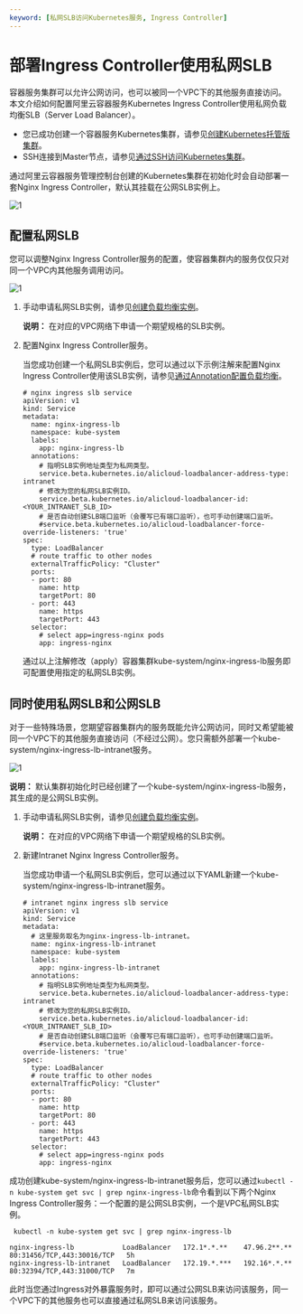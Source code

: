 ```yaml
---
keyword: [私网SLB访问Kubernetes服务, Ingress Controller]
---
```


# 部署Ingress Controller使用私网SLB

容器服务集群可以允许公网访问，也可以被同一个VPC下的其他服务直接访问。本文介绍如何配置阿里云容器服务Kubernetes Ingress Controller使用私网负载均衡SLB（Server Load Balancer）。

-   您已成功创建一个容器服务Kubernetes集群，请参见[创建Kubernetes托管版集群](/intl.zh-CN/Kubernetes集群用户指南/集群/创建集群/创建Kubernetes托管版集群.md)。
-   SSH连接到Master节点，请参见[通过SSH访问Kubernetes集群](/intl.zh-CN/Kubernetes集群用户指南/集群/连接集群/通过SSH访问Kubernetes集群.md)。

通过阿里云容器服务管理控制台创建的Kubernetes集群在初始化时会自动部署一套Nginx Ingress Controller，默认其挂载在公网SLB实例上。

![1](https://static-aliyun-doc.oss-accelerate.aliyuncs.com/assets/img/zh-CN/8063659951/p81310.png)

## 配置私网SLB

您可以调整Nginx Ingress Controller服务的配置，使容器集群内的服务仅仅只对同一个VPC内其他服务调用访问。

![1](https://static-aliyun-doc.oss-accelerate.aliyuncs.com/assets/img/zh-CN/8063659951/p81311.png)

1.  手动申请私网SLB实例，请参见[创建负载均衡实例](/intl.zh-CN/传统型负载均衡CLB/CLB用户指南/实例/创建负载均衡实例.md)。

    **说明：** 在对应的VPC网络下申请一个期望规格的SLB实例。

2.  配置Nginx Ingress Controller服务。

    当您成功创建一个私网SLB实例后，您可以通过以下示例注解来配置Nginx Ingress Controller使用该SLB实例，请参见[通过Annotation配置负载均衡](/intl.zh-CN/Kubernetes集群用户指南/网络/Service管理/通过Annotation配置负载均衡.md)。

    ```
    # nginx ingress slb service
    apiVersion: v1
    kind: Service
    metadata:
      name: nginx-ingress-lb
      namespace: kube-system
      labels:
        app: nginx-ingress-lb
      annotations:
        # 指明SLB实例地址类型为私网类型。
        service.beta.kubernetes.io/alicloud-loadbalancer-address-type: intranet
        # 修改为您的私网SLB实例ID。
        service.beta.kubernetes.io/alicloud-loadbalancer-id: <YOUR_INTRANET_SLB_ID>
        # 是否自动创建SLB端口监听（会覆写已有端口监听），也可手动创建端口监听。
        #service.beta.kubernetes.io/alicloud-loadbalancer-force-override-listeners: 'true'
    spec:
      type: LoadBalancer
      # route traffic to other nodes
      externalTrafficPolicy: "Cluster"
      ports:
      - port: 80
        name: http
        targetPort: 80
      - port: 443
        name: https
        targetPort: 443
      selector:
        # select app=ingress-nginx pods
        app: ingress-nginx
    ```

    通过以上注解修改（apply）容器集群kube-system/nginx-ingress-lb服务即可配置使用指定的私网SLB实例。


## 同时使用私网SLB和公网SLB

对于一些特殊场景，您期望容器集群内的服务既能允许公网访问，同时又希望能被同一个VPC下的其他服务直接访问（不经过公网）。您只需额外部署一个kube-system/nginx-ingress-lb-intranet服务。

![1](https://static-aliyun-doc.oss-accelerate.aliyuncs.com/assets/img/zh-CN/8063659951/p81334.png)

**说明：** 默认集群初始化时已经创建了一个kube-system/nginx-ingress-lb服务，其生成的是公网SLB实例。

1.  手动申请私网SLB实例，请参见[创建负载均衡实例](/intl.zh-CN/传统型负载均衡CLB/CLB用户指南/实例/创建负载均衡实例.md)。

    **说明：** 在对应的VPC网络下申请一个期望规格的SLB实例。

2.  新建Intranet Nginx Ingress Controller服务。

    当您成功申请一个私网SLB实例后，您可以通过以下YAML新建一个kube-system/nginx-ingress-lb-intranet服务。

    ```
    # intranet nginx ingress slb service
    apiVersion: v1
    kind: Service
    metadata:
      # 这里服务取名为nginx-ingress-lb-intranet。
      name: nginx-ingress-lb-intranet
      namespace: kube-system
      labels:
        app: nginx-ingress-lb-intranet
      annotations:
        # 指明SLB实例地址类型为私网类型。
        service.beta.kubernetes.io/alicloud-loadbalancer-address-type: intranet
        # 修改为您的私网SLB实例ID。
        service.beta.kubernetes.io/alicloud-loadbalancer-id: <YOUR_INTRANET_SLB_ID>
        # 是否自动创建SLB端口监听（会覆写已有端口监听），也可手动创建端口监听。
        #service.beta.kubernetes.io/alicloud-loadbalancer-force-override-listeners: 'true'
    spec:
      type: LoadBalancer
      # route traffic to other nodes
      externalTrafficPolicy: "Cluster"
      ports:
      - port: 80
        name: http
        targetPort: 80
      - port: 443
        name: https
        targetPort: 443
      selector:
        # select app=ingress-nginx pods
        app: ingress-nginx
    ```


成功创建kube-system/nginx-ingress-lb-intranet服务后，您可以通过`kubectl -n kube-system get svc | grep nginx-ingress-lb`命令看到以下两个Nginx Ingress Controller服务：一个配置的是公网SLB实例，一个是VPC私网SLB实例。

```
 kubectl -n kube-system get svc | grep nginx-ingress-lb
```

```
nginx-ingress-lb            LoadBalancer   172.1*.*.**    47.96.2**.**   80:31456/TCP,443:30016/TCP   5h
nginx-ingress-lb-intranet   LoadBalancer   172.19.*.***   192.16*.*.**   80:32394/TCP,443:31000/TCP   7m
```

此时当您通过Ingress对外暴露服务时，即可以通过公网SLB来访问该服务，同一个VPC下的其他服务也可以直接通过私网SLB来访问该服务。

